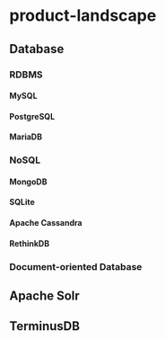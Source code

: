# product-landscape

## Database 
### RDBMS
#### MySQL
#### PostgreSQL
#### MariaDB 

### NoSQL
#### MongoDB
#### SQLite
#### Apache Cassandra
#### RethinkDB

### Document-oriented Database
## Apache Solr
## TerminusDB
